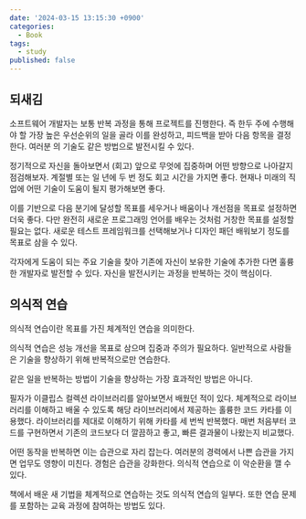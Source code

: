```yaml
---
date: '2024-03-15 13:15:30 +0900'
categories:
  - Book
tags:
  - study
published: false
---
```

## 되새김

소프트웨어 개발자는 보통 반복 과정을 통해 프로젝트를 진행한다. 즉 한두 주에 수행해야 할
가장 높은 우선순위의 일을 골라 이를 완성하고, 피드백을 받아 다음 항목을 결정한다. 여러분
의 기술도 같은 방법으로 발전시킬 수 있다.

정기적으로 자신을 돌아보면서 (회고) 앞으로 무엇에 집중하며 어떤 방향으로 나아갈지 점검해보자. 계절별 또는 일 년에 두 번 정도 회고 시간을 가지면 좋다. 현재나 미래의 직업에 어떤 기술이 도움이 될지 평가해보면 좋다. 

이를 기반으로 다음 분기에 달성할 목표를 세우거나 배움이나 개선점을 목표로 설정하면 더욱 좋다. 다만 완전히 새로운 프로그래밍 언어를 배우는 것처럼 거창한 목표를 설정할 필요는 없다. 새로운 테스트 프레임워크를 선택해보거나 디자인 패던 배워보기 정도를 목표로 삼을 수 있다.

각자에게 도움이 되는 주요 기술을 찾아 기존에 자신이 보유한 기술에 추가한
다면 훌륭한 개발자로 발전할 수 있다. 자신을 발전시키는 과정을 반복하는 것이 핵심이다.

## 의식적 연습

의식적 연습이란 목표를 가진 체계적인 연습을 의미한다. 

의식적 연습은 성능 개선을 목표로 삼으며 집중과 주의가 필요하다. 일반적으로 사람들은 기술을 향상하기 위해 반복적으로만 연습한다. 

같은 일을 반복하는 방법이 기술을 향상하는 가장 효과적인 방법은 아니다.

필자가 이클립스 컬렉션 라이브러리를 알아보면서 배웠던 적이 있다. 체계적으로 라이브러리를 이해하고 배울 수 있도록 해당 라이브러리에서 제공하는 홀륭한 코드 카타를 이용했다. 라이브러리를 제대로 이해하기 위해 카타를 세 번씩 반복했다. 매번 처음부터 코드를 구현하면서 기존의 코드보다 더 깔끔하고 좋고, 빠른 결과물이 나왔는지 비교했다.

어떤 동작을 반복하면 이는 습관으로 자리 잡는다. 여러분의 경력에서 나쁜 습관을 가지면 업무도 영향이 미친다. 경험은 습관을 강화한다. 의식적 연습으로 이 악순환을 깰 수 있다. 

책에서 배운 새 기법을 체계적으로 연습하는 것도 의식적 연습의 일부다. 또한 연습 문제를 포함하는 교육 과정에 참여하는 방법도 있다.
